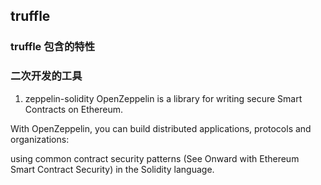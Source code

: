 ## truffle
### truffle 包含的特性
### 二次开发的工具
1. zeppelin-solidity
OpenZeppelin is a library for writing secure Smart Contracts on Ethereum.

With OpenZeppelin, you can build distributed applications, protocols and organizations:

using common contract security patterns (See Onward with Ethereum Smart Contract Security)
in the Solidity language.